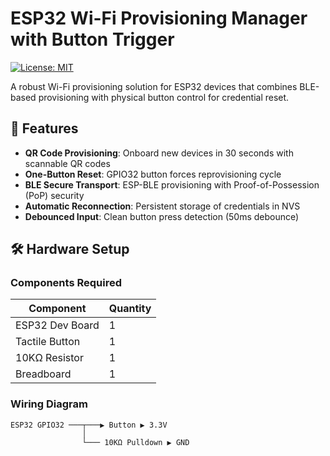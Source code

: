 # ESP32 Wi-Fi Provisioning Manager with Button Trigger

[![License: MIT](https://img.shields.io/badge/License-MIT-yellow.svg)](https://opensource.org/licenses/MIT)

A robust Wi-Fi provisioning solution for ESP32 devices that combines BLE-based provisioning with physical button control for credential reset.

## 📌 Features

- **QR Code Provisioning**: Onboard new devices in 30 seconds with scannable QR codes
- **One-Button Reset**: GPIO32 button forces reprovisioning cycle
- **BLE Secure Transport**: ESP-BLE provisioning with Proof-of-Possession (PoP) security
- **Automatic Reconnection**: Persistent storage of credentials in NVS
- **Debounced Input**: Clean button press detection (50ms debounce)

## 🛠 Hardware Setup

### Components Required
| Component | Quantity |
|-----------|----------|
| ESP32 Dev Board | 1 |
| Tactile Button | 1 |
| 10KΩ Resistor | 1 |
| Breadboard | 1 |

### Wiring Diagram
```text
ESP32 GPIO32 ───┬───▶ Button ▶ 3.3V
                │
                └─── 10KΩ Pulldown ▶ GND
